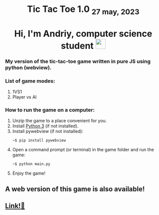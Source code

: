 <h1 align="center">Tic Tac Toe 1.0 <sub><a>27 may, 2023</a></sub></h1>
<h1 align="center">Hi, I'm Andriy, computer science student<a> <img src="https://github.com/blackcater/blackcater/raw/main/images/Hi.gif" height="32"/></h1>
<h3>My version of the tic-tac-toe game written in pure JS using python (webview).</h3>
<h3>List of game modes:</h3>  
<ol>
  <li>1VS1</li>
  <li>Player vs AI</li>
</ol>
<h3>How to run the game on a computer:</h3>
<ol>
  <li>Unzip the game to a place convenient for you.</li>
  <li>Install <a href="https://www.python.org/downloads/">Python 3</a> (if not installed).
  </li>
  <li>Install pywebview (if not installed):
    <p><code>~$ pip install pywebview</code></p>
  </li>
  <li>Open a command prompt (or terminal) in the game folder and run the game:
    <p><code>~$ python main.py</code></p>
  </li>
  <li>Enjoy the game!</li>
</ol>
  <h2>A web version of this game is also available!</h2>
  <h2><a href="https://myprojectslistbruh.000webhostapp.com/site/tictactoe/index.html">Link!🔗</a></h2>
